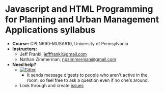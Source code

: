 # Javascript and HTML Programming for Planning and Urban Management Applications syllabus

* **Course:** CPLN690-MUSA610, University of Pennsylvania
* **Instructors:**
    * Jeff Frankl, [jefffrankl@gmail.com](mailto:jefffrankl@gmail.com)
    * Nathan Zimmerman, [npzimmerman@gmail.com](mailto:npzimmerman@gmail.com)
* **Need help?**
    * [![Gitter](https://badges.gitter.im/CPLN690-MUSA610/syllabus.svg)](https://gitter.im/CPLN690-MUSA610/syllabus?utm_source=badge&utm_medium=badge&utm_campaign=pr-badge)
        * It sends message digests to people who aren't active in the room, so feel free to ask a question even if no one's around.
    * Look through and create [issues](https://github.com/advanced-js/syllabus/issues)
